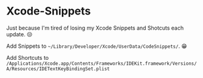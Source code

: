 # Xcode-Snippets

Just because I'm tired of losing my Xcode Snippets and Shotcuts each update. 😒

Add Snippets to ```~/Library/Developer/Xcode/UserData/CodeSnippets/```. 😁

Add Shortcuts to ```/Applications/Xcode.app/Contents/Frameworks/IDEKit.framework/Versions/A/Resources/IDETextKeyBindingSet.plist```